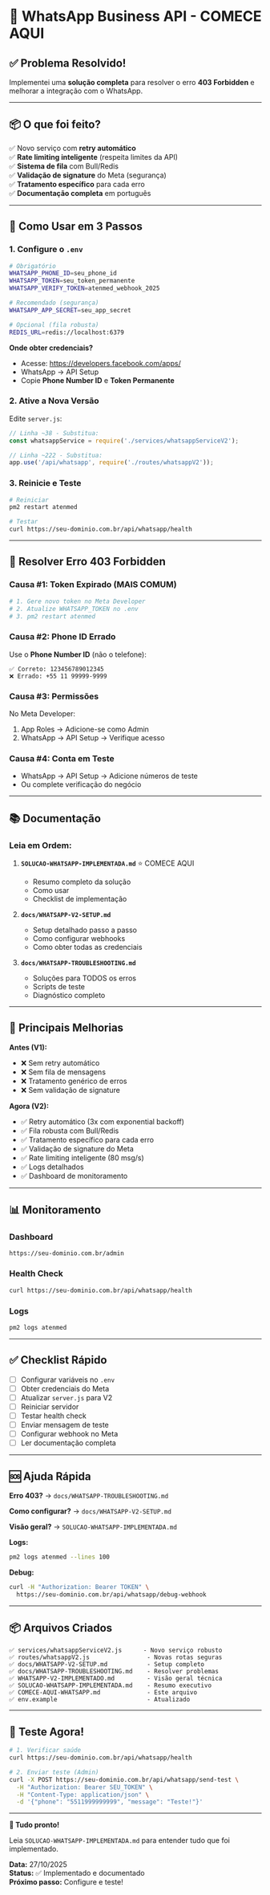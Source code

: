 # 🚀 WhatsApp Business API - COMECE AQUI

## ✅ Problema Resolvido!

Implementei uma **solução completa** para resolver o erro **403 Forbidden** e melhorar a integração com o WhatsApp.

---

## 📦 O que foi feito?

✅ Novo serviço com **retry automático**  
✅ **Rate limiting inteligente** (respeita limites da API)  
✅ **Sistema de fila** com Bull/Redis  
✅ **Validação de signature** do Meta (segurança)  
✅ **Tratamento específico** para cada erro  
✅ **Documentação completa** em português  

---

## 🎯 Como Usar em 3 Passos

### **1. Configure o `.env`**

```bash
# Obrigatório
WHATSAPP_PHONE_ID=seu_phone_id
WHATSAPP_TOKEN=seu_token_permanente
WHATSAPP_VERIFY_TOKEN=atenmed_webhook_2025

# Recomendado (segurança)
WHATSAPP_APP_SECRET=seu_app_secret

# Opcional (fila robusta)
REDIS_URL=redis://localhost:6379
```

**Onde obter credenciais?**
- Acesse: https://developers.facebook.com/apps/
- WhatsApp → API Setup
- Copie **Phone Number ID** e **Token Permanente**

### **2. Ative a Nova Versão**

Edite `server.js`:

```javascript
// Linha ~38 - Substitua:
const whatsappService = require('./services/whatsappServiceV2');

// Linha ~222 - Substitua:
app.use('/api/whatsapp', require('./routes/whatsappV2'));
```

### **3. Reinicie e Teste**

```bash
# Reiniciar
pm2 restart atenmed

# Testar
curl https://seu-dominio.com.br/api/whatsapp/health
```

---

## 🔧 Resolver Erro 403 Forbidden

### **Causa #1: Token Expirado** (MAIS COMUM)

```bash
# 1. Gere novo token no Meta Developer
# 2. Atualize WHATSAPP_TOKEN no .env
# 3. pm2 restart atenmed
```

### **Causa #2: Phone ID Errado**

Use o **Phone Number ID** (não o telefone):
```
✅ Correto: 123456789012345
❌ Errado: +55 11 99999-9999
```

### **Causa #3: Permissões**

No Meta Developer:
1. App Roles → Adicione-se como Admin
2. WhatsApp → API Setup → Verifique acesso

### **Causa #4: Conta em Teste**

- WhatsApp → API Setup → Adicione números de teste
- Ou complete verificação do negócio

---

## 📚 Documentação

### **Leia em Ordem:**

1. **`SOLUCAO-WHATSAPP-IMPLEMENTADA.md`** ⭐ COMECE AQUI
   - Resumo completo da solução
   - Como usar
   - Checklist de implementação

2. **`docs/WHATSAPP-V2-SETUP.md`**
   - Setup detalhado passo a passo
   - Como configurar webhooks
   - Como obter todas as credenciais

3. **`docs/WHATSAPP-TROUBLESHOOTING.md`**
   - Soluções para TODOS os erros
   - Scripts de teste
   - Diagnóstico completo

---

## 🎯 Principais Melhorias

**Antes (V1):**
- ❌ Sem retry automático
- ❌ Sem fila de mensagens
- ❌ Tratamento genérico de erros
- ❌ Sem validação de signature

**Agora (V2):**
- ✅ Retry automático (3x com exponential backoff)
- ✅ Fila robusta com Bull/Redis
- ✅ Tratamento específico para cada erro
- ✅ Validação de signature do Meta
- ✅ Rate limiting inteligente (80 msg/s)
- ✅ Logs detalhados
- ✅ Dashboard de monitoramento

---

## 📊 Monitoramento

### **Dashboard**
```
https://seu-dominio.com.br/admin
```

### **Health Check**
```bash
curl https://seu-dominio.com.br/api/whatsapp/health
```

### **Logs**
```bash
pm2 logs atenmed
```

---

## ✅ Checklist Rápido

- [ ] Configurar variáveis no `.env`
- [ ] Obter credenciais do Meta
- [ ] Atualizar `server.js` para V2
- [ ] Reiniciar servidor
- [ ] Testar health check
- [ ] Enviar mensagem de teste
- [ ] Configurar webhook no Meta
- [ ] Ler documentação completa

---

## 🆘 Ajuda Rápida

**Erro 403?**
→ `docs/WHATSAPP-TROUBLESHOOTING.md`

**Como configurar?**
→ `docs/WHATSAPP-V2-SETUP.md`

**Visão geral?**
→ `SOLUCAO-WHATSAPP-IMPLEMENTADA.md`

**Logs:**
```bash
pm2 logs atenmed --lines 100
```

**Debug:**
```bash
curl -H "Authorization: Bearer TOKEN" \
  https://seu-dominio.com.br/api/whatsapp/debug-webhook
```

---

## 📦 Arquivos Criados

```
✅ services/whatsappServiceV2.js      - Novo serviço robusto
✅ routes/whatsappV2.js                - Novas rotas seguras
✅ docs/WHATSAPP-V2-SETUP.md           - Setup completo
✅ docs/WHATSAPP-TROUBLESHOOTING.md    - Resolver problemas
✅ WHATSAPP-V2-IMPLEMENTADO.md         - Visão geral técnica
✅ SOLUCAO-WHATSAPP-IMPLEMENTADA.md    - Resumo executivo
✅ COMECE-AQUI-WHATSAPP.md             - Este arquivo
✅ env.example                         - Atualizado
```

---

## 🚀 Teste Agora!

```bash
# 1. Verificar saúde
curl https://seu-dominio.com.br/api/whatsapp/health

# 2. Enviar teste (Admin)
curl -X POST https://seu-dominio.com.br/api/whatsapp/send-test \
  -H "Authorization: Bearer SEU_TOKEN" \
  -H "Content-Type: application/json" \
  -d '{"phone": "5511999999999", "message": "Teste!"}'
```

---

**🎉 Tudo pronto!**

Leia `SOLUCAO-WHATSAPP-IMPLEMENTADA.md` para entender tudo que foi implementado.

**Data:** 27/10/2025  
**Status:** ✅ Implementado e documentado  
**Próximo passo:** Configure e teste!


